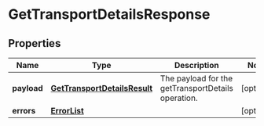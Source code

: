 
# GetTransportDetailsResponse

## Properties
Name | Type | Description | Notes
------------ | ------------- | ------------- | -------------
**payload** | [**GetTransportDetailsResult**](GetTransportDetailsResult.md) | The payload for the getTransportDetails operation. |  [optional]
**errors** | [**ErrorList**](../ErrorList.md) |  |  [optional]



